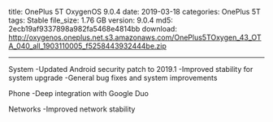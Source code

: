 title: OnePlus 5T OxygenOS 9.0.4
date: 2019-03-18
categories: OnePlus 5T
tags: Stable
file_size: 1.76 GB
version: 9.0.4
md5: 2ecb19af9337898a982fa5468e4814bb
download: http://oxygenos.oneplus.net.s3.amazonaws.com/OnePlus5TOxygen_43_OTA_040_all_1903110005_f5258443932444be.zip

---
System
-Updated Android security patch to 2019.1
-Improved stability for system upgrade
-General bug fixes and system improvements

Phone
-Deep integration with Google Duo

Networks
-Improved network stability
